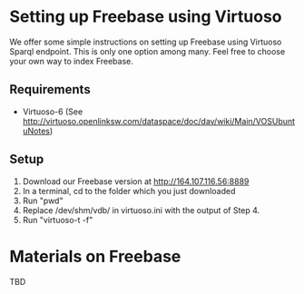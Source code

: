 # Setting up Freebase using Virtuoso
We offer some simple instructions on setting up Freebase using Virtuoso Sparql endpoint. This is only one option among many. Feel free to choose your own way to index Freebase.

## Requirements
* Virtuoso-6 (See http://virtuoso.openlinksw.com/dataspace/doc/dav/wiki/Main/VOSUbuntuNotes)

## Setup
1. Download our Freebase version at http://164.107.116.56:8889
3. In a terminal, cd to the folder which you just downloaded
4. Run "pwd"
5. Replace /dev/shm/vdb/ in virtuoso.ini with the output of Step 4.
6. Run "virtuoso-t -f"

# Materials on Freebase
TBD
